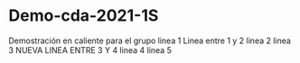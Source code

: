 # Demo-cda-2021-1S
Demostración en caliente para el grupo
linea 1
Linea entre 1 y 2
linea 2
linea 3
NUEVA LINEA ENTRE 3 Y 4
linea 4
linea 5
